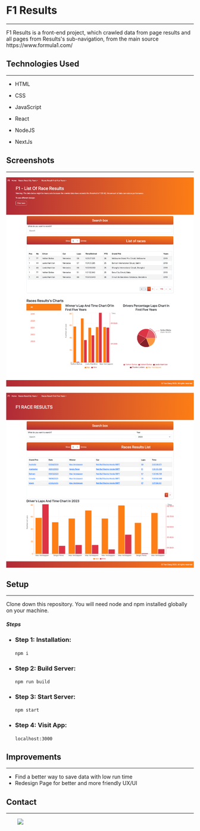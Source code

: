 <h1>F1 Results</h1>
<hr><p>F1 Results is a front-end project, which crawled data from page results and all pages from Results's sub-navigation, from the main source https://www.formula1.com/</p><h2>Technologies Used</h2>
<hr><ul>
<li>HTML</li>
</ul><ul>
<li>CSS</li>
</ul><ul>
<li>JavaScript</li>
</ul><ul>
<li>React</li>
</ul><ul>
<li>NodeJS</li>
</ul><ul>
<li>NextJs</li>
</ul><h2>Screenshots</h2>
<hr><p><img src="https://github.com/RubyDang/formula-1-race-results/blob/e0958d4465e0d6c1e0b5cd12d6ba29b29650eb8f/front-end/public/rrffy_page.png" alt=""></p><p><img src="https://github.com/RubyDang/formula-1-race-results/blob/e0958d4465e0d6c1e0b5cd12d6ba29b29650eb8f/front-end/public/rrby_page.png" alt=""></p><h2>Setup</h2>
<hr><p>Clone down this repository. You will need node and npm installed globally on your machine.</p><h5>Steps</h5><ul>
<li><h3>Step 1: Installation: </h3><p><code>npm i</code></p></li>
<li><h3>Step 2: Build Server: </h3><p><code>npm run build</code></p></li>
<li><h3>Step 3: Start Server: </h3><p><code>npm start</code></p></li>
<li><h3>Step 4: Visit App: </h3><p><code>localhost:3000</code></p></li>
</ul><h2>Improvements</h2>
<hr><ul>
<li>Find a better way to save data with low run time</li>
<li>Redesign Page for better and more friendly UX/UI</li>
</ul><h2>Contact</h2>
<hr><p><span style="margin-right: 30px;"></span><a href="https://github.com/RubyDang"><img target="_blank" src="https://cdn.jsdelivr.net/gh/devicons/devicon/icons/github/github-original.svg" style="width: 10%;"></a></p>
